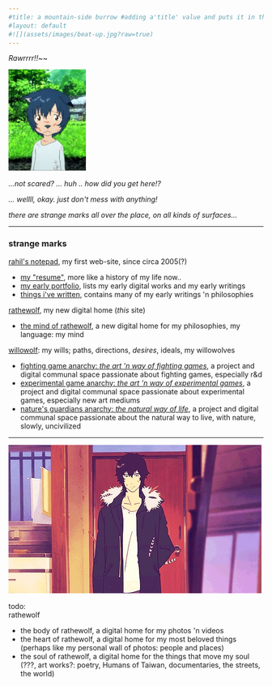 ```yaml
---
#title: a mountain-side burrow #adding a'title' value and puts it in the h1, nav bar, and seo
#layout: default
#![](assets/images/beat-up.jpg?raw=true)
---
```


*Rawrrrr!!*~~  

<img src="assets/images/beat-up.jpg" height="200"/>

*...not scared? ... huh .. how did you get here!?*  
  
*... wellll, okay. just don't mess with anything!*  

*there are strange marks all over the place, on all kinds of surfaces...*

---

### strange marks 
[rahil's notepad](https://rahilpatel.com), my first web-site, since circa 2005(?)  
  - [my "resume"](https://rahilpatel.com/resume), more like a history of my life now..
  - [my early portfolio](https://rahilpatel.com/portfolio), lists my early digital works and my early writings
  - [things i've written](https://rahilpatel.com/blog/things-ive-written), contains many of my early writings 'n philosophies
  
  
[rathewolf](https://rathewolf.com), my new digital home (*this* site)
  - [the mind of rathewolf](https://mind.rathewolf.com), a new digital home for my philosophies, my language: my mind  
  
  
[willowolf](https://willowolf.com): my wills; paths, directions, *desires*, ideals, my willowolves
  - [fighting game anarchy: *the art 'n way of fighting games*](https://fighting.willowolf.com), a project and digital communal space passionate about fighting games, especially r&d
  - [experimental game anarchy: *the art 'n way of experimental games*](https://experimental.willowolf.com), a project and digital communal space passionate about experimental games, especially new art mediums  
  - [nature's guardians anarchy: *the natural way of life*](https://natural.willowolf.com/), a project and digital communal space passionate about the natural way to live, with nature, slowly, uncivilized  
  
---
  
![](assets/images/expressionless.jpg?raw=true)

todo:  
rathewolf
  - the body of rathewolf, a digital home for my photos 'n videos
  - the heart of rathewolf, a digital home for my most beloved things (perhaps like my personal wall of photos: people and places)
  - the soul of rathewolf, a digital home for the things that move my soul (???, art works?: poetry, Humans of Taiwan, documentaries, the streets, the world)
